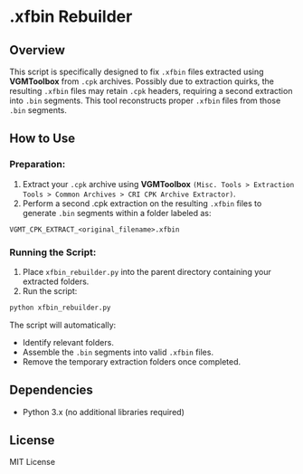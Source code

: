 # .xfbin Rebuilder

## Overview
This script is specifically designed to fix `.xfbin` files extracted using **VGMToolbox** from `.cpk` archives. Possibly due to extraction quirks, the resulting `.xfbin` files may retain `.cpk` headers, requiring a second extraction into `.bin` segments. This tool reconstructs proper `.xfbin` files from those `.bin` segments.

## How to Use

### Preparation:
1. Extract your `.cpk` archive using **VGMToolbox** `(Misc. Tools > Extraction Tools > Common Archives > CRI CPK Archive Extractor)`.
2. Perform a second .cpk extraction on the resulting `.xfbin` files to generate `.bin` segments within a folder labeled as:

```plaintext
VGMT_CPK_EXTRACT_<original_filename>.xfbin
```

### Running the Script:
1. Place `xfbin_rebuilder.py` into the parent directory containing your extracted folders.
2. Run the script:

```bash
python xfbin_rebuilder.py
```

The script will automatically:
- Identify relevant folders.
- Assemble the `.bin` segments into valid `.xfbin` files.
- Remove the temporary extraction folders once completed.

## Dependencies
- Python 3.x (no additional libraries required)

## License
MIT License


